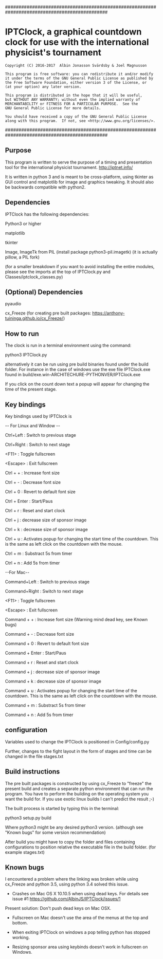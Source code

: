 ##############################################################################################
#  IPTClock, a graphical countdown clock for use with the international physicist's tournament
    Copyright (C) 2016-2017  Albin Jonasson Svärdsby & Joel Magnusson

    This program is free software: you can redistribute it and/or modify
    it under the terms of the GNU General Public License as published by
    the Free Software Foundation, either version 3 of the License, or
    (at your option) any later version.

    This program is distributed in the hope that it will be useful,
    but WITHOUT ANY WARRANTY; without even the implied warranty of
    MERCHANTABILITY or FITNESS FOR A PARTICULAR PURPOSE.  See the
    GNU General Public License for more details.

    You should have received a copy of the GNU General Public License
    along with this program.  If not, see <http://www.gnu.org/licenses/>.
##############################################################################################

## Purpose ##
This program is written to serve the purpose of a timing and presentation tool
for the international physicist tournament. http://iptnet.info/

It is written in python 3 and is meant to be cross-platform, using tkinter as
GUI control and matplotlib for image and graphics tweaking. It should also be backwards compatible with python2.


## Dependencies ##
IPTClock has the following dependencies:

Python3 or higher

matplotlib

tkinter

Image, ImageTk from PIL  (install package python3-pil.imagetk) (it is actually pillow, a PIL fork)


(for a smaller breakdown if you want
to avoid installing the entire modules, please see the imports at the top of
IPTClock.py and Classes/iptclock_classes.py)


## (Optional) Dependencies ##
pyaudio

cx_Freeze  (for creating pre built packages: https://anthony-tuininga.github.io/cx_Freeze/)


## How to run ##
The clock is run in a terminal environment using the command:

python3 IPTClock.py

alternatively it can be run using pre build binaries found under the build folder.
For instance in the case of windows use the exe file IPTClock.exe found in
build/exe.win-ARCHITECHURE-PYTHONVER/IPTClock.exe

If you click on the count down text a popup will appear for changing the time of the present stage.

## Key bindings ##
Key bindings used by IPTClock is

-- For Linux and Window --

Ctrl+Left : Switch to previous stage

Ctrl+Right : Switch to next stage

\<F11\> : Toggle fullscreen

\<Escape\> : Exit fullscreen

Ctrl + + : Increase font size

Ctrl + - : Decrease font size

Ctrl + 0 : Revert to default font size

Ctrl + Enter : Start/Paus

Ctrl + r : Reset and start clock

Ctrl + j : decrease size of sponsor image

Ctrl + k : decrease size of sponsor image

Ctrl + u : Activates popup for changing the start time of the countdown. This is the same as left click on the countdown with the mouse.

Ctrl + m : Substract 5s from timer

Ctrl + n : Add 5s from timer

--For Mac--

Command+Left : Switch to previous stage

Command+Right : Switch to next stage

\<F11\> : Toggle fullscreen

\<Escape\> : Exit fullscreen

Command + + : Increase font size (Warning mind dead key, see Known bugs)

Command + - : Decrease font size

Command + 0 : Revert to default font size

Command + Enter : Start/Paus

Command + r : Reset and start clock

Command + j : decrease size of sponsor image

Command + k : decrease size of sponsor image

Command + u : Activates popup for changing the start time of the countdown. This is the same as left click on the countdown with the mouse.

Command + m : Substract 5s from timer

Command + n : Add 5s from timer

## configuration ##
Variables used to change the IPTClock is positioned in Config/config.py

Further, changes to the fight layout in the form of stages and time can
be changed in the file stages.txt

 
## Build instructions ##
The pre built packages is constructed by using cx_Freeze to "freeze" the present
build and creates a separate python environment that can run the program.
You have to perform the building on the operating system you want the build for.
If you use exotic linux builds I can't predict the result ;-)

The built process is started by typing this in the terminal:

python3 setup.py build

Where python3 might be any desired python3 version.
(although see "Known bugs" for some version recommendation)

After build you might have to copy the folder and files containing configurations
to position relative the executable file in the build folder.
(for example stages.txt)


## Known bugs ##
I encountered a problem where the linking was broken while using cx_Freeze and
python 3.5, using python 3.4 solved this issue.


- Crashes on Mac OS X 10.10.5 when using dead keys. For details see issue #1 https://github.com/AlbinJS/IPTClock/issues/1

Present solution: Don't push dead keys on Mac OSX.


- Fullscreen on Mac doesn't use the area of the menus at the top and bottom.


- When exiting IPTClock on windows a pop telling python has stopped working.


- Resizing sponsor area using keybinds doesn't work in fullscreen on Windows.